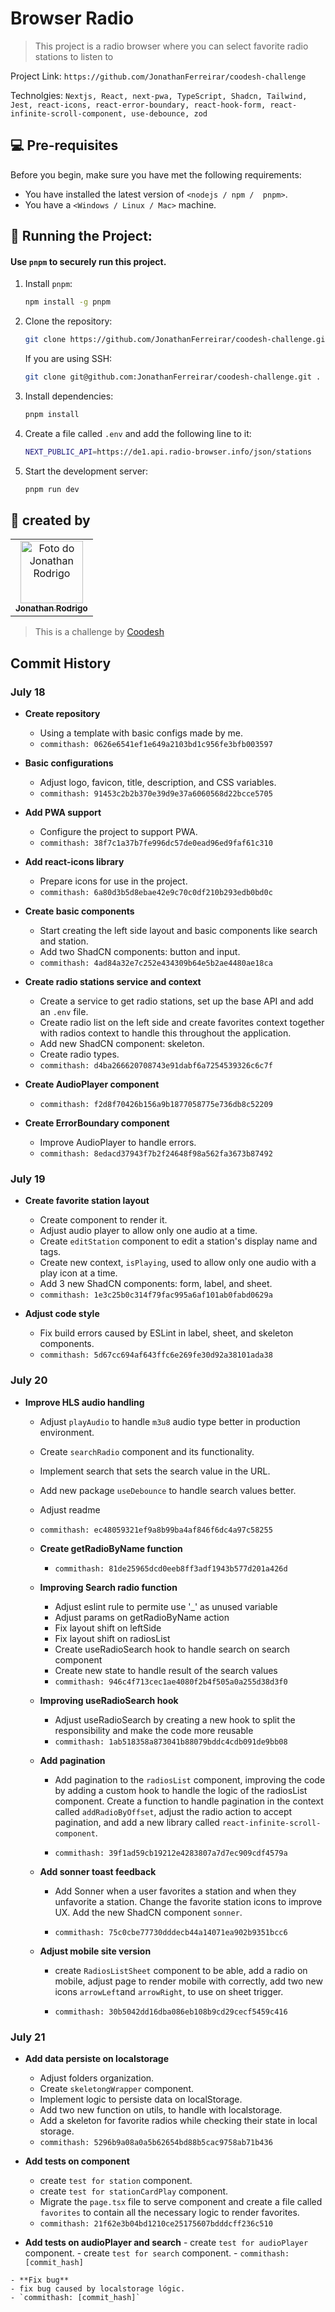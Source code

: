 # Browser Radio

> This project is a radio browser where you can select favorite radio stations to listen to

Project Link: `https://github.com/JonathanFerreirar/coodesh-challenge`

Technolgies: ```Nextjs, React, next-pwa, TypeScript, Shadcn, Tailwind, Jest, react-icons, react-error-boundary, react-hook-form, react-infinite-scroll-component, use-debounce, zod```

## 💻 Pre-requisites

Before you begin, make sure you have met the following requirements:

- You have installed the latest version of `<nodejs / npm /  pnpm>`.
- You have a `<Windows / Linux / Mac>` machine.


## 🚀 Running the Project:

#### Use `pnpm` to securely run this project.

1. Install `pnpm`:

    ```sh
    npm install -g pnpm
    ```

2. Clone the repository:

    ```sh
    git clone https://github.com/JonathanFerreirar/coodesh-challenge.git .
    ```

    If you are using SSH:

    ```sh
    git clone git@github.com:JonathanFerreirar/coodesh-challenge.git .
    ```

3. Install dependencies:

    ```sh
    pnpm install
    ```

4. Create a file called `.env` and add the following line to it:

    ```sh
    NEXT_PUBLIC_API=https://de1.api.radio-browser.info/json/stations
    ```

5. Start the development server:

    ```sh
    pnpm run dev
    ```


## 🤝 created by

<table>
  <tr>
    <td align="center">
      <a href="#" title="defina o titulo do link">
        <img src="https://avatars.githubusercontent.com/u/107007377?v=4" width="100px;" alt="Foto do Jonathan Rodrigo"/><br>
        <sub>
          <b>Jonathan Rodrigo</b>
        </sub>
      </a>
    </td>
</table>

>  This is a challenge by [Coodesh](https://coodesh.com/)

## Commit History

### July 18

- **Create repository**
  - Using a template with basic configs made by me.
  - `commithash: 0626e6541ef1e649a2103bd1c956fe3bfb003597`

- **Basic configurations**
  - Adjust logo, favicon, title, description, and CSS variables.
  - `commithash: 91453c2b2b370e39d9e37a6060568d22bcce5705`

- **Add PWA support**
  - Configure the project to support PWA.
  - `commithash: 38f7c1a37b7fe996dc57de0ead96ed9faf61c310`

- **Add react-icons library**
  - Prepare icons for use in the project.
  - `commithash: 6a80d3b5d8ebae42e9c70c0df210b293edb0bd0c`

- **Create basic components**
  - Start creating the left side layout and basic components like search and station.
  - Add two ShadCN components: button and input.
  - `commithash: 4ad84a32e7c252e434309b64e5b2ae4480ae18ca`

- **Create radio stations service and context**
  - Create a service to get radio stations, set up the base API and add an `.env` file.
  - Create radio list on the left side and create favorites context together with radios context to handle this throughout the application.
  - Add new ShadCN component: skeleton.
  - Create radio types.
  - `commithash: d4ba266620708743e91dabf6a7254539326c6c7f`

- **Create AudioPlayer component**
  - `commithash: f2d8f70426b156a9b1877058775e736db8c52209`

- **Create ErrorBoundary component**
  - Improve AudioPlayer to handle errors.
  - `commithash: 8edacd37943f7b2f24648f98a562fa3673b87492`

### July 19

- **Create favorite station layout**
  - Create component to render it.
  - Adjust audio player to allow only one audio at a time.
  - Create `editStation` component to edit a station's display name and tags.
  - Create new context, `isPlaying`, used to allow only one audio with a play icon at a time.
  - Add 3 new ShadCN components: form, label, and sheet.
  - `commithash: 1e3c25b0c314f79fac995a6af101ab0fabd0629a`

- **Adjust code style**
  - Fix build errors caused by ESLint in label, sheet, and skeleton components.
  - `commithash: 5d67cc694af643ffc6e269fe30d92a38101ada38`

### July 20

- **Improve HLS audio handling**
  - Adjust `playAudio` to handle `m3u8` audio type better in production environment.
  - Create `searchRadio` component and its functionality.
  - Implement search that sets the search value in the URL.
  - Add new package `useDebounce` to handle search values better.
  - Adjust readme
  - `commithash: ec48059321ef9a8b99ba4af846f6dc4a97c58255`


  - **Create getRadioByName function**
    - `commithash: 81de25965dcd0eeb8ff3adf1943b577d201a426d`

  - **Improving Search radio function**
    - Adjust eslint rule to permite use '_' as unused variable
    - Adjust params on getRadioByName action
    - Fix layout shift on leftSide
    - Fix layout shift on radiosList
    - Create useRadioSearch hook to handle search on search component
    - Create new state to handle result of the search values
    - `commithash: 946c4f713cec1ae4080f2b4f505a0a255d38d3f0`

  - **Improving useRadioSearch hook**
    - Adjust useRadioSearch by creating a new hook to split the responsibility and make the code more reusable
    - `commithash: 1ab518358a873041b88079bddc4cdb091de9bb08`

  - **Add pagination**
    - Add pagination to the `radiosList` component, improving the code by adding a custom hook to handle the logic of the radiosList component. Create a function to handle pagination in the context called `addRadioByOffset`, adjust the radio action to accept pagination, and add a new library called `react-infinite-scroll-component`.

    - `commithash: 39f1ad59cb19212e4283807a7d7ec909cdf4579a`

  - **Add sonner toast feedback**
    - Add Sonner when a user favorites a station and when they unfavorite a station. Change the favorite station icons to improve UX. Add the new ShadCN component  `sonner`.

    - `commithash: 75c0cbe77730dddecb44a14071ea902b9351bcc6`

  - **Adjust mobile site version**
    - create `RadiosListSheet` component to be able, add a radio on mobile, adjust page to render mobile with correctly, add two new icons `arrowLeft`and `arrowRight`, to use on sheet trigger.

    - `commithash: 30b5042dd16dba086eb108b9cd29cecf5459c416`

### July 21

  - **Add data persiste on localstorage**
    - Adjust folders organization.
    - Create `skeletongWrapper` component.
    - Implement logic to persiste data on localStorage.
    - Add two new function on utils, to handle with localstorage.
    - Add a skeleton for favorite radios while checking their state in local storage.
    - `commithash: 5296b9a08a0a5b62654bd88b5cac9758ab71b436`

  - **Add tests on component**
    - create `test for station` component.
    - create `test for stationCardPlay` component.
    - Migrate the `page.tsx` file to serve component and create a file called `favorites` to contain all the necessary logic to render favorites.
    - `commithash: 21f62e3b04bd1210ce25175607bdddcff236c510`

   - **Add tests on audioPlayer and search**
    - create `test for audioPlayer` component.
    - create `test for search` component.
    - `commithash: [commit_hash]`

    - **Fix bug**
    - fix bug caused by localstorage lógic.
    - `commithash: [commit_hash]`



